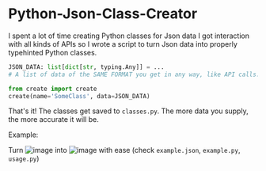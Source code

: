 # Python-Json-Class-Creator

I spent a lot of time creating Python classes for Json data I got interaction with all kinds of APIs so I wrote a script to turn Json data into properly typehinted Python classes.

```py
JSON_DATA: list[dict[str, typing.Any]] = ...
# A list of data of the SAME FORMAT you get in any way, like API calls.

from create import create
create(name='SomeClass', data=JSON_DATA)
```
That's it! The classes get saved to `classes.py`.
The more data you supply, the more accurate it will be.

Example:

Turn
![image](https://github.com/69Jesse/Python-Json-Class-Creator/assets/104533077/c51ce602-c04c-49ef-92de-699144d9bbe0)
into
![image](https://github.com/69Jesse/Python-Json-Class-Creator/assets/104533077/cfcfd359-b6fb-4dfa-b636-9a846478dcc5)
with ease
(check `example.json`, `example.py`, `usage.py`)
